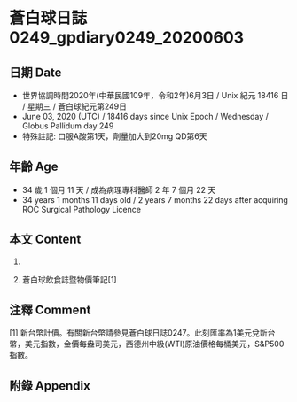 [_metadata_:encoding]: - "utf-8"
[_metadata_:language]: - "zh-Hant-TW"
[_metadata_:fileformat]: - "markdown"
[_metadata_:MIME_type]: - "text/plain"
[_metadata_:markdown_version]: - "commonmark version 0.29"
[_metadata_:markdown_spec]: - "https://spec.commonmark.org/0.29/"

# 蒼白球日誌0249_gpdiary0249_20200603 #

## 日期 Date ##

* 世界協調時間2020年(中華民國109年，令和2年)6月3日 / Unix 紀元 18416 日 / 星期三 / 蒼白球紀元第249日
* June 03, 2020 (UTC) / 18416 days since Unix Epoch / Wednesday / Globus Pallidum day 249
* 特殊註記: 口服A酸第1天，劑量加大到20mg QD第6天

## 年齡 Age ##

* 34 歲 1 個月 11 天 / 成為病理專科醫師 2 年 7 個月 22 天
* 34 years 1 months 11 days old / 2 years 7 months 22 days after acquiring ROC Surgical Pathology Licence

## 本文 Content ##

1. 

    
2. 蒼白球飲食誌暨物價筆記[1]

    

## 注釋 Comment ##

[1] 新台幣計價。有關新台幣請參見蒼白球日誌0247。此刻匯率為1美元兌新台幣，美元指數，金價每盎司美元，西德州中級(WTI)原油價格每桶美元，S&P500指數。



## 附錄 Appendix ##

